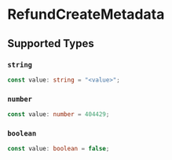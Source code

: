 # RefundCreateMetadata


## Supported Types

### `string`

```typescript
const value: string = "<value>";
```

### `number`

```typescript
const value: number = 404429;
```

### `boolean`

```typescript
const value: boolean = false;
```

